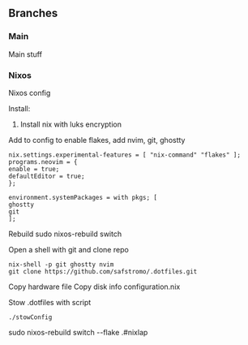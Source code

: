 
## Branches

### Main
Main stuff

### Nixos
Nixos config

Install:
1. Install nix with luks encryption

Add to config to enable flakes, add nvim, git, ghostty
```
nix.settings.experimental-features = [ "nix-command" "flakes" ];
programs.neovim = {
enable = true;
defaultEditor = true;
};

environment.systemPackages = with pkgs; [
ghostty
git
];
```
Rebuild
sudo nixos-rebuild switch

Open a shell with git and clone repo
```
nix-shell -p git ghostty nvim
git clone https://github.com/safstromo/.dotfiles.git
```

Copy hardware file
Copy disk info configuration.nix


Stow .dotfiles with script
```
./stowConfig
```

sudo nixos-rebuild switch --flake .#nixlap



